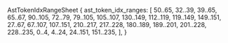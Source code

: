 AstTokenIdxRangeSheet {
    ast_token_idx_ranges: [
        50..65,
        32..39,
        39..65,
        65..67,
        90..105,
        72..79,
        79..105,
        105..107,
        130..149,
        112..119,
        119..149,
        149..151,
        27..67,
        67..107,
        107..151,
        210..217,
        217..228,
        180..189,
        189..201,
        201..228,
        228..235,
        0..4,
        4..24,
        24..151,
        151..235,
    ],
}